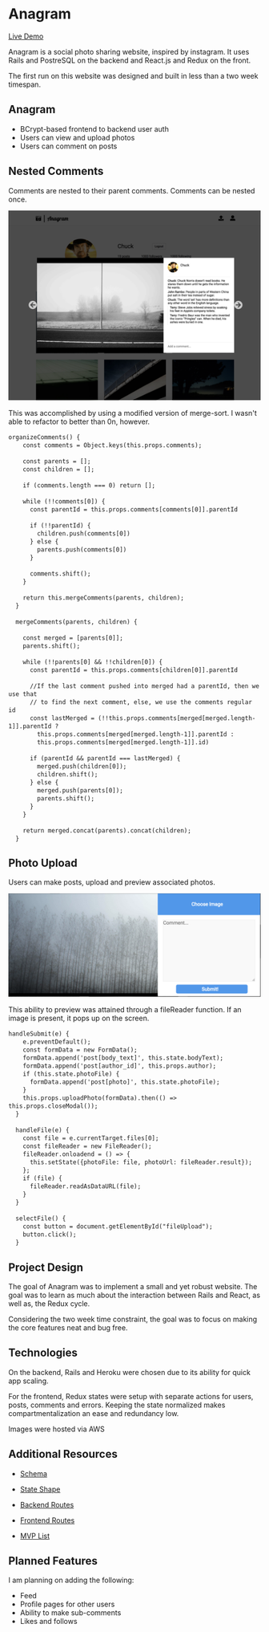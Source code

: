 # Anagram
[Live Demo](https://myanagram.herokuapp.com/#/)

Anagram is a social photo sharing website, inspired by instagram. It uses Rails and PostreSQL on the backend and React.js and Redux on the front.

The first run on this website was designed and built in less than a two week timespan.

## Anagram

* BCrypt-based frontend to backend user auth
* Users can view and upload photos
* Users can comment on posts

## Nested Comments
Comments are nested to their parent comments. Comments can be nested once.

![Nested Comments](https://github.com/SamArdrey/Anagram/blob/master/docs/images/nested_comments.png)

This was accomplished by using a modified version of merge-sort. I wasn't able to refactor to better than 0n, however.

```
organizeComments() {
    const comments = Object.keys(this.props.comments);

    const parents = [];
    const children = [];

    if (comments.length === 0) return [];

    while (!!comments[0]) {
      const parentId = this.props.comments[comments[0]].parentId

      if (!!parentId) {
        children.push(comments[0])
      } else {
        parents.push(comments[0])
      }

      comments.shift();
    }

    return this.mergeComments(parents, children);
  }

  mergeComments(parents, children) {

    const merged = [parents[0]];
    parents.shift();

    while (!!parents[0] && !!children[0]) {
      const parentId = this.props.comments[children[0]].parentId

      //If the last comment pushed into merged had a parentId, then we use that
      // to find the next comment, else, we use the comments regular id
      const lastMerged = (!!this.props.comments[merged[merged.length-1]].parentId ?
        this.props.comments[merged[merged.length-1]].parentId :
        this.props.comments[merged[merged.length-1]].id)

      if (parentId && parentId === lastMerged) {
        merged.push(children[0]);
        children.shift();
      } else {
        merged.push(parents[0]);
        parents.shift();
      }
    }

    return merged.concat(parents).concat(children);
  }
```

## Photo Upload
Users can make posts, upload and preview associated photos.

![Photo Upload](https://github.com/SamArdrey/Anagram/blob/master/docs/images/Upload.png)

This ability to preview was attained through a fileReader function. If an image is present, it pops up on the screen.

```
handleSubmit(e) {
    e.preventDefault();
    const formData = new FormData();
    formData.append('post[body_text]', this.state.bodyText);
    formData.append('post[author_id]', this.props.author);
    if (this.state.photoFile) {
      formData.append('post[photo]', this.state.photoFile);
    }
    this.props.uploadPhoto(formData).then(() => this.props.closeModal());
  }

  handleFile(e) {
    const file = e.currentTarget.files[0];
    const fileReader = new FileReader();
    fileReader.onloadend = () => {
      this.setState({photoFile: file, photoUrl: fileReader.result});
    };
    if (file) {
      fileReader.readAsDataURL(file);
    }
  }

  selectFile() {
    const button = document.getElementById("fileUpload");
    button.click();
  }
  ```

## Project Design
The goal of Anagram was to implement a small and yet robust website. The goal was to learn as much about the interaction between Rails and React, as well as, the Redux cycle.

Considering the two week time constraint, the goal was to focus on making the core features neat and bug free.

## Technologies
On the backend, Rails and Heroku were chosen due to its ability for quick app scaling.

For the frontend, Redux states were setup with separate actions for users, posts, comments and errors. Keeping the state normalized makes compartmentalization an ease and redundancy low.

Images were hosted via AWS

## Additional Resources
* [Schema](https://github.com/SamArdrey/ThisIsNotInstagram/wiki/Schema)

* [State Shape](https://github.com/SamArdrey/ThisIsNotInstagram/wiki/State-Shape)

* [Backend Routes](https://github.com/SamArdrey/Anagram/wiki/backend-routes)

* [Frontend Routes](https://github.com/SamArdrey/Anagram/wiki/frontend-routes)

* [MVP List](https://github.com/SamArdrey/Anagram/wiki/mvp-list)

## Planned Features
I am planning on adding the following:
* Feed
* Profile pages for other users
* Ability to make sub-comments
* Likes and follows
